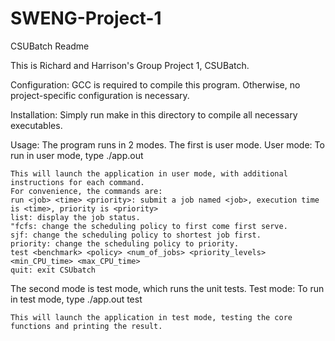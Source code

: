 # SWENG-Project-1
CSUBatch Readme

This is Richard and Harrison's Group Project 1, CSUBatch.

Configuration:
GCC is required to compile this program. Otherwise, no project-specific configuration is necessary.

Installation:
Simply run make in this directory to compile all necessary executables.

Usage:
The program runs in 2 modes. The first is user mode.
User mode:
    To run in user mode, type
    ./app.out

    This will launch the application in user mode, with additional instructions for each command.
    For convenience, the commands are:
    run <job> <time> <priority>: submit a job named <job>, execution time is <time>, priority is <priority>
    list: display the job status.
    "fcfs: change the scheduling policy to first come first serve.
    sjf: change the scheduling policy to shortest job first.
    priority: change the scheduling policy to priority.
    test <benchmark> <policy> <num_of_jobs> <priority_levels> <min_CPU_time> <max_CPU_time>
    quit: exit CSUbatch

The second mode is test mode, which runs the unit tests.
Test mode:
    To run in test mode, type
    ./app.out test

    This will launch the application in test mode, testing the core functions and printing the result.